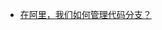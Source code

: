 * [在阿里，我们如何管理代码分支？](https://www.toutiao.com/a6538535186814992899/?tt_from=android_share&utm_campaign=client_share&timestamp=1522382022&app=news_article&iid=28753075413&utm_medium=toutiao_android)
